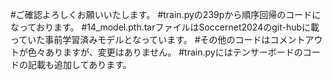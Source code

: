 #ご確認よろしくお願いいたします。 
#train.pyの239pから順序回帰のコードになっております。
#14_model.pth.tarファイルはSoccernet2024のgit-hubに載っていた事前学習済みモデルとなっています。
#その他のコードはコメントアウトが色々ありますが、変更はありません。
#train.pyにはテンサーボードのコードの記載も追加してあります。
